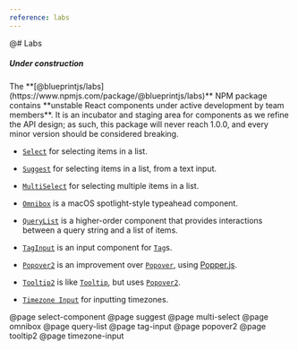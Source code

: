 ```yaml
---
reference: labs
---
```


@# Labs

<div class="pt-callout pt-intent-warning pt-icon-info-sign">
    <h5>Under construction</h5>
    The **[@blueprintjs/labs](https://www.npmjs.com/package/@blueprintjs/labs)** NPM package contains **unstable React components under active development by team members**. It is an incubator and staging area for components as we refine the API design; as such, this package will never reach 1.0.0, and every minor version should be considered breaking.
</div>

- [`Select`](#labs/select-component) for selecting items in a list.

- [`Suggest`](#labs/suggest) for selecting items in a list, from a text input.

- [`MultiSelect`](#labs/multi-select) for selecting multiple items in a list.

- [`Omnibox`](#labs/omnibox) is a macOS spotlight-style typeahead component.

- [`QueryList`](#labs/query-list) is a higher-order component that provides interactions between a query string and a list of items.

- [`TagInput`](#labs/tag-input) is an input component for [`Tag`](#core/components/tag)s.

- [`Popover2`](#labs/popover2) is an improvement over [`Popover`](#core/components/popover), using [Popper.js](https://popper.js.org/).

- [`Tooltip2`](#labs/tooltip2) is like [`Tooltip`](#core/components/tooltip), but uses [`Popover2`](#labs/popover2).

- [`Timezone Input`](#labs/timezone-input) for inputting timezones.

@page select-component
@page suggest
@page multi-select
@page omnibox
@page query-list
@page tag-input
@page popover2
@page tooltip2
@page timezone-input
